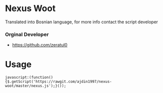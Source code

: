 # Nexus Woot
Translated into Bosnian language, for more info contact the script developer

### Orginal Developer 
- https://github.com/zeratul0

 # Usage
 
 ```
javascript:(function(){$.getScript('https://rawgit.com/ajdin1997/nexus-woot/master/nexus.js');}());
```
